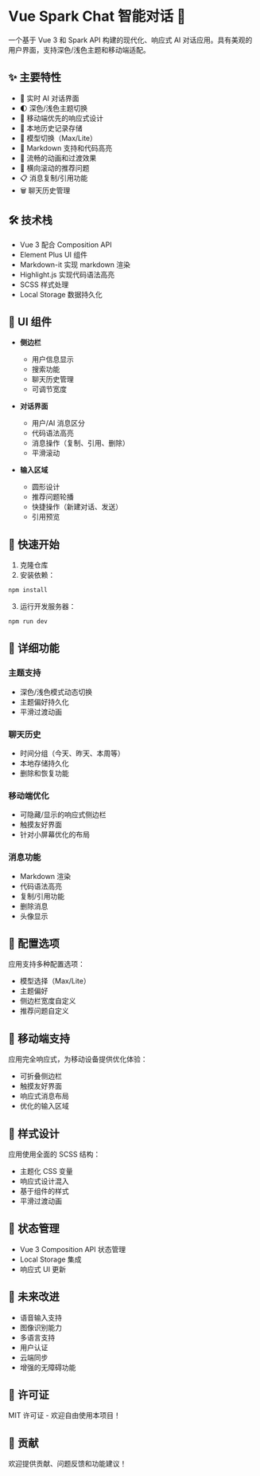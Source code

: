 # Vue Spark Chat 智能对话 🚀

一个基于 Vue 3 和 Spark API 构建的现代化、响应式 AI 对话应用。具有美观的用户界面，支持深色/浅色主题和移动端适配。

## ✨ 主要特性

- 💬 实时 AI 对话界面
- 🌓 深色/浅色主题切换
- 📱 移动端优先的响应式设计
- 💾 本地历史记录存储
- 🔄 模型切换（Max/Lite）
- 📝 Markdown 支持和代码高亮
- 💨 流畅的动画和过渡效果
- 🎯 横向滚动的推荐问题
- 📋 消息复制/引用功能
- 🗑️ 聊天历史管理

## 🛠️ 技术栈

- Vue 3 配合 Composition API
- Element Plus UI 组件
- Markdown-it 实现 markdown 渲染
- Highlight.js 实现代码语法高亮
- SCSS 样式处理
- Local Storage 数据持久化

## 🎨 UI 组件

- **侧边栏**
  - 用户信息显示
  - 搜索功能
  - 聊天历史管理
  - 可调节宽度

- **对话界面**
  - 用户/AI 消息区分
  - 代码语法高亮
  - 消息操作（复制、引用、删除）
  - 平滑滚动

- **输入区域**
  - 圆形设计
  - 推荐问题轮播
  - 快捷操作（新建对话、发送）
  - 引用预览

## 🚀 快速开始

1. 克隆仓库
2. 安装依赖：
```bash
npm install
```
3. 运行开发服务器：
```bash
npm run dev
```

## 🎯 详细功能

### 主题支持
- 深色/浅色模式动态切换
- 主题偏好持久化
- 平滑过渡动画

### 聊天历史
- 时间分组（今天、昨天、本周等）
- 本地存储持久化
- 删除和恢复功能

### 移动端优化
- 可隐藏/显示的响应式侧边栏
- 触摸友好界面
- 针对小屏幕优化的布局

### 消息功能
- Markdown 渲染
- 代码语法高亮
- 复制/引用功能
- 删除消息
- 头像显示

## 🔧 配置选项

应用支持多种配置选项：

- 模型选择（Max/Lite）
- 主题偏好
- 侧边栏宽度自定义
- 推荐问题自定义

## 📱 移动端支持

应用完全响应式，为移动设备提供优化体验：

- 可折叠侧边栏
- 触摸友好界面
- 响应式消息布局
- 优化的输入区域

## 🎨 样式设计

应用使用全面的 SCSS 结构：

- 主题化 CSS 变量
- 响应式设计混入
- 基于组件的样式
- 平滑过渡动画

## 🔄 状态管理

- Vue 3 Composition API 状态管理
- Local Storage 集成
- 响应式 UI 更新

## 🌟 未来改进

- 语音输入支持
- 图像识别能力
- 多语言支持
- 用户认证
- 云端同步
- 增强的无障碍功能

## 📄 许可证

MIT 许可证 - 欢迎自由使用本项目！

## 🤝 贡献

欢迎提供贡献、问题反馈和功能建议！
